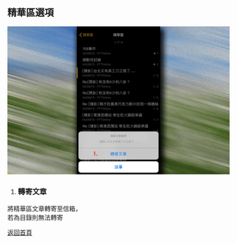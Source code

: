 ## 精華區選項

![Image of Archive Options](../v1/images/archive_options.png) 

1. ### 轉寄文章
將精華區文章轉寄至信箱，  
若為目錄則無法轉寄  
  
[返回首頁](https://kimieno.github.io/ios.pitt) 